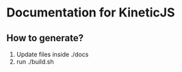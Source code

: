 # Documentation for KineticJS

## How to generate?

 1. Update files inside ./docs
 2. run ./build.sh